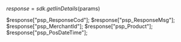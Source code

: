 $response = sdk.getIinDetails($params)

$response["psp_ResponseCod"];
$response["psp_ResponseMsg"];
$response["psp_MerchantId"];
$response["psp_Product"];
$response["psp_PosDateTime"];
